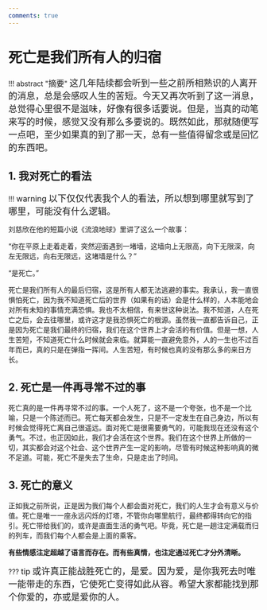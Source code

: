 ```yaml
---
comments: true
---
```


# 死亡是我们所有人的归宿

!!! abstract "<font size=3>摘要</font>"
    <font size=4>这几年陆续都会听到一些之前所相熟识的人离开的消息，总是会感叹人生的苦短。今天又再次听到了这一消息，总觉得心里很不是滋味，好像有很多话要说。但是，当真的动笔来写的时候，感觉又没有那么多要说的。既然如此，那就随便写一点吧，至少如果真的到了那一天，总有一些值得留念或是回忆的东西吧。</font>

## 1. 我对死亡的看法
!!! <font size=3>warning</font>
    <font size=4>以下仅仅代表我个人的看法，所以想到哪里就写到了哪里，可能没有什么逻辑。</font>

刘慈欣在他的短篇小说《流浪地球》里讲了这么一个故事：

“你在平原上走着走着，突然迎面遇到一堵墙，这墙向上无限高，向下无限深，向左无限远，向右无限远，这堵墙是什么？”

“是死亡。”

死亡是我们所有人的最后归宿，这是所有人都无法逃避的事实。我承认，我一直很惧怕死亡，因为我不知道死亡后的世界（如果有的话）会是什么样的，人本能地会对所有未知的事情充满恐惧。我也不太相信，有来世这种说法。我不知道，人在死亡之后，会去往哪里，或许这才是我恐惧死亡的根源。虽然我一直都告诉自己，正是因为死亡是我们最终的归宿，我们在这个世界上才会活的有价值。但是一想，人生苦短，不知道死亡什么时候就会来临。就算能一直避免意外，人的一生也不过百年而已，真的只是在弹指一挥间。人生苦短，有时候也真的没有那么多的来日方长。

## 2. 死亡是一件再寻常不过的事

死亡真的是一件再寻常不过的事。一个人死了，这不是一个夸张，也不是一个比喻，只是一个陈述而已。死亡每天都会发生，只是不一定发生在自己身边，所以有时候会觉得死亡离自己很遥远。面对死亡是很需要勇气的，可能我现在还没有这个勇气。不过，也正因如此，我们才会活在这个世界。我们在这个世界上所做的一切，其实都会对这个社会、这个世界产生一定的影响，尽管有时候这种影响真的微不足道。可能，死亡不是失去了生命，只是走出了时间。

## 3. 死亡的意义

正如我之前所说，正是因为我们每个人都会面对死亡，我们的人生才会有意义与价值。死亡是唯一一座永远闪烁的灯塔，不管你向哪里航行，最终都得转向它的指引。死亡带给我们的，或许是直面生活的勇气吧。毕竟，死亡是一趟注定满载而归的列车，而我们每个人都会是上面的乘客。

**有些情感注定超越了语言而存在。而有些真情，也注定通过死亡才分外清晰。**

??? <font size=3>tip</font> 
    <font size=4>或许真正能战胜死亡的，是爱。因为爱，是你我死去时唯一能带走的东西，它使死亡变得如此从容。希望大家都能找到那个你爱的，亦或是爱你的人。</font>